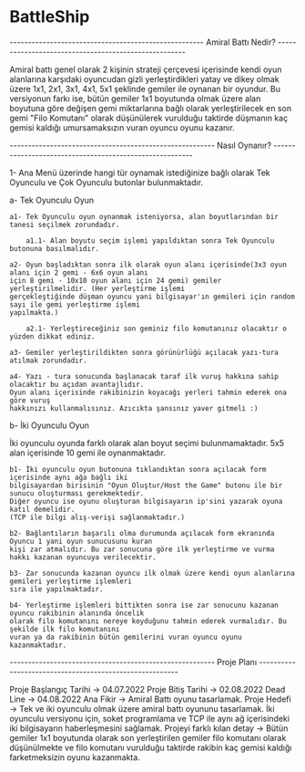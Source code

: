# BattleShip
----------------------------------------------------- Amiral Battı Nedir? -----------------------------------------------------

   Amiral battı genel olarak 2 kişinin strateji çerçevesi içerisinde kendi oyun alanlarına karşıdaki oyuncudan gizli yerleştirdikleri yatay ve dikey olmak üzere 1x1, 2x1, 3x1, 4x1, 5x1 şeklinde gemiler ile oynanan bir oyundur. Bu versiyonun farkı ise, bütün gemiler 1x1 boyutunda olmak üzere alan boyutuna göre değişen gemi miktarlarına bağlı olarak yerleştirilecek en son gemi "Filo Komutanı" olarak düşünülerek vurulduğu taktirde düşmanın kaç gemisi kaldığı umursamaksızın vuran oyuncu oyunu kazanır.

--------------------------------------------------------  Nasıl Oynanır?  --------------------------------------------------------

1- Ana Menü üzerinde hangi tür oynamak istediğinize bağlı olarak Tek Oyunculu ve Çok Oyunculu butonlar bulunmaktadır.

a- Tek Oyunculu Oyun

    a1- Tek Oyunculu oyun oynanmak isteniyorsa, alan boyutlarından bir tanesi seçilmek zorundadır.
    
        a1.1- Alan boyutu seçim işlemi yapıldıktan sonra Tek Oyunculu butonuna basılmalıdır.
      
    a2- Oyun başladıktan sonra ilk olarak oyun alanı içerisinde(3x3 oyun alanı için 2 gemi - 6x6 oyun alanı 
    için 8 gemi - 10x10 oyun alanı için 24 gemi) gemiler yerleştirilmelidir. (Her yerleştirme işlemi 
    gerçekleştiğinde düşman oyuncu yani bilgisayar'ın gemileri için random sayı ile gemi yerleştirme işlemi 
    yapılmakta.)
    
        a2.1- Yerleştireceğiniz son geminiz filo komutanınız olacaktır o yüzden dikkat ediniz.
        
    a3- Gemiler yerleştirildikten sonra görünürlüğü açılacak yazı-tura atılmak zorundadır.
    
    a4- Yazı - tura sonucunda başlanacak taraf ilk vuruş hakkına sahip olacaktır bu açıdan avantajlıdır. 
    Oyun alanı içerisinde rakibinizin koyacağı yerleri tahmin ederek ona göre vuruş 
    hakkınızı kullanmalısınız. Azıcıkta şansınız yaver gitmeli :)
    
b- İki Oyunculu Oyun

   İki oyunculu oyunda farklı olarak alan boyut seçimi bulunmamaktadır. 5x5 alan içerisinde 10 gemi ile oynanmaktadır.

    b1- İki oyunculu oyun butonuna tıklandıktan sonra açılacak form içerisinde aynı ağa bağlı iki 
    bilgisayardan birisinin "Oyun Oluştur/Host the Game" butonu ile bir sunucu oluşturması gerekmektedir.
    Diğer oyuncu ise oyunu oluşturan bilgisayarın ip'sini yazarak oyuna katıl demelidir.
    (TCP ile bilgi alış-verişi sağlanmaktadır.)
    
    b2- Bağlantıların başarılı olma durumunda açılacak form ekranında Oyuncu 1 yani oyun sunucusunu kuran 
    kişi zar atmalıdır. Bu zar sonucuna göre ilk yerleştirme ve vurma hakkı kazanan oyuncuya verilecektir.
    
    b3- Zar sonucunda kazanan oyuncu ilk olmak üzere kendi oyun alanlarına gemileri yerleştirme işlemleri
    sıra ile yapılmaktadır.
    
    b4- Yerleştirme işlemleri bittikten sonra ise zar sonucunu kazanan oyuncu rakibinin alanında öncelik 
    olarak filo komutanını nereye koyduğunu tahmin ederek vurmalıdır. Bu şekilde ilk filo komutanını
    vuran ya da rakibinin bütün gemilerini vuran oyuncu oyunu kazanmaktadır.

-------------------------------------------------------- Proje Planı --------------------------------------------------------

Proje Başlangıç Tarihi -> 04.07.2022
Proje Bitiş Tarihi     -> 02.08.2022
Dead Line              -> 04.08.2022
Ana Fikir              -> Amiral Battı oyunu tasarlamak.
Proje Hedefi           -> Tek ve iki oyunculu olmak üzere amiral battı oyununu tasarlamak. İki oyunculu versiyonu için, soket programlama ve TCP ile aynı ağ içerisindeki iki bilgisayarın haberleşmesini sağlamak.
Projeyi farklı kılan detay -> Bütün gemiler 1x1 boyutunda olarak son yerleştirilen gemiler filo komutanı olarak düşünülmekte ve filo komutanı vurulduğu taktirde rakibin kaç gemisi kaldığı farketmeksizin oyunu kazanmakta.


